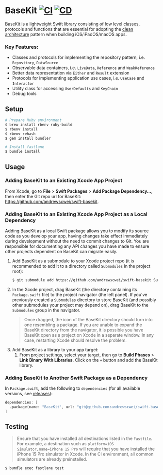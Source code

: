 # BaseKit [![CI](https://github.com/andrewscwei/swift-basekit/workflows/CI/badge.svg)](https://github.com/andrewscwei/swift-basekit/actions/workflows/ci.yml) [![CD](https://github.com/andrewscwei/swift-basekit/workflows/CD/badge.svg)](https://github.com/andrewscwei/swift-basekit/actions/workflows/cd.yml)

BaseKit is a lightweight Swift library consisting of low level classes, protocols and functions that are essential for adopting the [clean architecture](https://blog.cleancoder.com/uncle-bob/2012/08/13/the-clean-architecture.html) pattern when building iOS/iPadOS/macOS apps.

### Key Features:

- Classes and protocols for implementing the repository pattern, i.e. `Repository`, `DataSource`
- Observable data containers, i.e. `LiveData`, `Reference` and `WeakReference`
- Better data representation via `Either` and `Result` extension
- Protocols for implementing application use cases, i.e. `UseCase` and `Interactor`
- Utility class for accessing `UserDefaults` and `KeyChain`
- Debug tools

## Setup

```sh
# Prepare Ruby environment
$ brew install rbenv ruby-build
$ rbenv install
$ rbenv rehash
$ gem install bundler

# Install fastlane
$ bundle install
```

## Usage

### Adding BaseKit to an Existing Xcode App Project

From Xcode, go to **File** > **Swift Packages** > **Add Package Dependency...**, then enter the Git repo url for BaseKit: https://github.com/andrewscwei/swift-basekit.

### Adding BaseKit to an Existing Xcode App Project as a Local Dependency

Adding BaseKit as a local Swift package allows you to modify its source code as you develop your app, having changes take effect immediately during development without the need to commit changes to Git. You are responsible for documenting any API changes you have made to ensure other projects dependent on BaseKit can migrate easily.

1. Add BaseKit as a submodule to your Xcode project repo (it is recommended to add it to a directory called `Submodules` in the project root):
    ```sh
    $ git submodule add https://github.com/andrewscwei/swift-basekit Submodules/BaseKit
    ```
2. In the Xcode project, drag BaseKit (the directory containing its `Package.swift` file) to the project navigator (the left panel). If you've previously created a `Submodules` directory to store BaseKit (and possibly other submodules your project may depend on), drag BaseKit to the `Submodules` group in the navigator.
    > Once dragged, the icon of the BaseKit directory should turn into one resembling a package. If you are unable to expand the BaseKit directory from the navigator, it is possible you have BaseKit open as a project on Xcode in a separate window. In any case, restarting Xcode should resolve the problem.
3. Add BaseKit as a library to your app target:
    1. From project settings, select your target, then go to **Build Phases** > **Link Binary With Libraries**. Click on the `+` button and add the BaseKit library.

### Adding BaseKit to Another Swift Package as a Dependency

In `Package.swift`, add the following to `dependencies` (for all available versions, see [releases](https://github.com/andrewscwei/swift-basekit/releases)):

```swift
dependencies: [
  .package(name: "BaseKit", url: "git@github.com:andrewscwei/swift-basekit", from: "<version>")
]
```

## Testing

> Ensure that you have installed all destinations listed in the `Fastfile`. For example, a destination such as `platform=iOS Simulator,name=iPhone 15 Pro` will require that you have installed the iPhone 15 Pro simulator in Xcode. In the CI environment, all common simulators are already preinstalled.

```sh
$ bundle exec fastlane test
```
